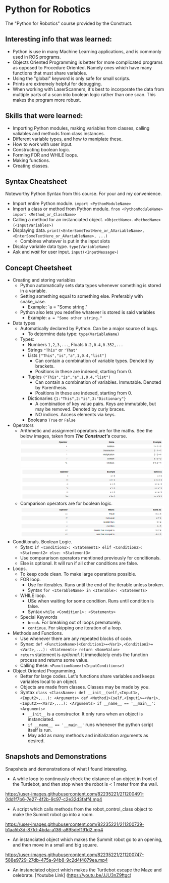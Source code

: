 # Python for Robotics
The "Python for Robotics" course provided by the Construct. 

## Interesting info that was learned:
- Python is use in many Machine Learning applications, and is commonly used in ROS programs.
- Objects Oriented Programming is better for more complicated programs as opposed to Procedure Oriented. Namely ones which have many functions that must share variables. 
- Using the "global" keyword is only safe for small scripts. 
- Prints are extremely helpful for debugging. 
- When working with LaserScanners, it's best to incorporate the data from multiple parts of a scan into boolean logic rather than one scan. This makes the program more robust.

## Skills that were learned:
- Importing Python modules, making variables from classes, calling valiables and methods from class instances.
- Different variable types, and how to maniplate these. 
- How to work with user input.
- Constructing boolean logic. 
- Forming FOR and WHILE loops. 
- Making functions.
- Creating classes. 

## Syntax Cheatsheet
Noteworthy Python Syntax from this course. For your and my convenience. 
- Import entire Python module.
`import <PythonModuleName>`
- Import a class or method from Python module.
`from <PythonModuleName> import <Method_or_ClassName>`
- Calling a method for an instanciated object.
`<ObjectName>.<MethodName>(<InputVariables>)`
- Displaying data.
`print(<EnterSomeTextHere_or_AVariableName>, <EnterSomeTextHere_or_AVariableName>, ...)`
    - Combines whatever is put in the input slots
- Display variable data type.
`type(VariableName)`
- Ask and *wait* for user input.
`input(<InputMessage>)`

## Concept Cheetsheet
- Creating and storing variables
    - Python automatically sets data types whenever something is stored in a variable. 
    - Setting something equal to something else. Preferably with snake_case.
        - Example: `a = "Some string."
    - Python also lets you redefine whatever is stored is said variables
        - Example: `a = "Some other string."`
- Data types
    - Automatically declared by Python. Can be a major source of bugs.
        - To determine data type: `type(VariableName)`
    - Types:
        - Numbers `1,2,3,...`, Floats `0.2,0.4,0.352,...`
        - Strings `"This"` or `'That'`
        - Lists `["This","is","a",1,0.4,"list"]`
            - Can contain a combination of variable types. Denoted by brackets.
            - Positions in these are indexed, starting from 0. 
        - Tuples `("This","is","a",1,0.4,"list")`
            - Can contain a combination of variables. Immutable. Denoted by Parenthesis.
            - Positions in these are indexed, starting from 0.
        - Dictionaries `{1:"This",2:"is",3:"Dictionary"}`
            - A combination of key value pairs. Keys are immutable, but may be removed. Denoted by curly braces.
            - NO indices. Access elements via keys. 
        - Booleans `True` or `False`
- Operators 
    - Arithmetic and assignment operators are for the maths. See the below images, taken from ***The Construct's*** course.
 ![Arith_Op](https://github.com/HailtheWhale/Image_Repo/blob/main/Construct_Robotics_Courses/Introductory_Courses/Python_for_Robotics/Arithmetic_Ops.png)
 ![Assign Op](https://github.com/HailtheWhale/Image_Repo/blob/main/Construct_Robotics_Courses/Introductory_Courses/Python_for_Robotics/Assignment_Ops.png)
    - Comparison operators are for boolean logic.
 ![Comp Op](https://github.com/HailtheWhale/Image_Repo/blob/main/Construct_Robotics_Courses/Introductory_Courses/Python_for_Robotics/Comparison_Ops.png)
- Conditionals. Boolean Logic.
    - Sytax:
    `if <Condition1>:
        <Statement1>
     elif <Condition2>:
        <Statement2>
     else:
        <Statement3>`
     - Use compararison operators mentioned previously for conditionals. 
     - Else is optional. It will run if all other conditions are false.
- Loops. 
    - To keep code clean. To make large operations possible.
    - FOR loop.
        - Use for iterables. Runs until the end of the iterable unless broken. 
        - Syntax
        `for <IterableName> in <Iterable>:
            <Statements>`
    - WHILE loop.
        - USe when waiting for some condition. Runs until condition is false.
        - Syntax
        `while <Condition1>:
            <Statements>`
    - Special Keywords
        - `break`. For breaking out of loops prematurely.
        - `continue`. For skipping one iteration of a loop.
- Methods and Functions.
    - Use whenever there are any repeated blocks of code.
    - Synax:
    `def <FunctionName>(<Condition1>=<Var1>,<Condition2>=<Var2>,...):
        <Statements>
        return <SomeValue>`
    - `return` statement is *optional*. It immediately ends the function process and returns some value.
    - Calling these: `<FunctionName>(<InputConditions>)`
- Object Oriented Programming.
    - Better for large codes. Let's functions share variables and keeps variables local to an object.
    - Objects are made from classes. Classes may be made by you.
    - Syntax
    `class <ClassName>:
        def __init__(self,<Input1>,<Input2>,...):
            <Arguments>
        def <Method1>(self,<Input1>=<Var1>,<Input2>=<Var2>,...):
            <Arguments>
        if __name__ == '__main__':
            <Arguments>`
        - `__init__` is a constructor. It only runs when an object is instanciated.
        - `if __name__ == '__main__'` runs whenever the python script itself is run.
        - May add as many methods and initialization arguments as desired.

## Snapshots and Demonstrations
Snapshots and demonstrations of what I found interesting. 

- A while loop to continously check the distance of an object in front of the Turtlebot, and then stop when the robot is < 1 meter from the wall.

https://user-images.githubusercontent.com/82235221/211200491-0dd1f7b6-7e27-4f2b-9c97-c2e32d3faff4.mp4

- A script which calls methods from the robot_control_class object to make the Summit robot go into a room.

https://user-images.githubusercontent.com/82235221/211200739-b1aa5b3d-87fd-4bda-a136-a895def191d2.mp4

- An instanciated object which makes the Summit robot go to an opening, and then move in a small and big square.

https://user-images.githubusercontent.com/82235221/211200747-588e9729-27db-475a-94b8-9c2d4f4879ea.mp4

- An instanciated object which makes the Turtlebot escape the Maze and celebrate.
[Youtube Link] (https://youtu.be/JJU3nZ9ftgc)

